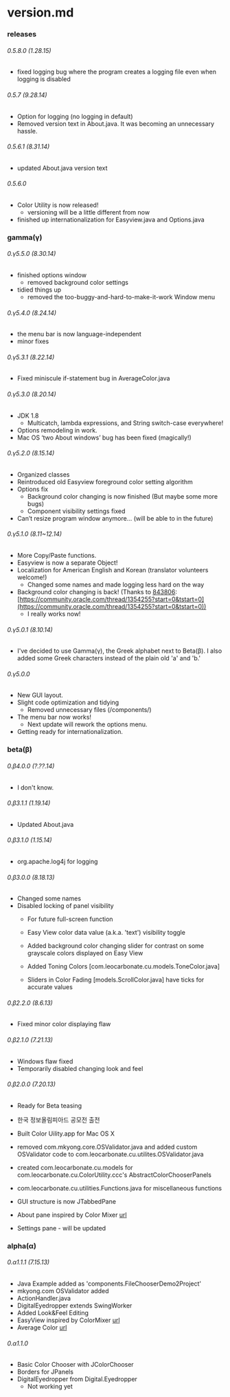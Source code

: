 # version.md


### releases

###### 0.5.8.0 (1.28.15)
* fixed logging bug where the program creates a logging file even when logging is disabled
	
###### 0.5.7 (9.28.14)
* Option for logging (no logging in default)
* Removed version text in About.java. It was becoming an unnecessary hassle.
	
###### 0.5.6.1 (8.31.14)
* updated About.java version text

###### 0.5.6.0
* Color Utility is now released!
	*  versioning will be a little different from now
* finished up internationalization for Easyview.java and Options.java


### gamma(γ)

###### 0.γ5.5.0 (8.30.14)
* finished options window
	* removed background color settings
* tidied things up
	* removed the too-buggy-and-hard-to-make-it-work Window menu
		
###### 0.γ5.4.0 (8.24.14)
* the menu bar is now language-independent
* minor fixes
	
###### 0.γ5.3.1 (8.22.14)
* Fixed miniscule if-statement bug in AverageColor.java
	
###### 0.γ5.3.0 (8.20.14)
* JDK 1.8
	* Multicatch, lambda expressions, and String switch-case everywhere!
* Options remodeling in work.
* Mac OS ‘two About windows’ bug has been fixed (magically!)
	
###### 0.γ5.2.0 (8.15.14)
* Organized classes
* Reintroduced old Easyview foreground color setting algorithm
* Options fix
	* Background color changing is now finished (But maybe some more bugs)
	* Component visibility settings fixed
* Can’t resize program window anymore... (will be able to in the future)

###### 0.γ5.1.0 (8.11~12.14)
* More Copy/Paste functions.
* Easyview is now a separate Object!
* Localization for American English and Korean (translator volunteers welcome!)
	* Changed some names and made logging less hard on the way
* Background color changing is back! (Thanks to [843806](https://community.oracle.com/people/843806?customTheme=otn): [https://community.oracle.com/thread/1354255?start=0&tstart=0](https://community.oracle.com/thread/1354255?start=0&tstart=0))
	* I really works now!
		
###### 0.γ5.0.1 (8.10.14)
* I've decided to use Gamma(γ), the Greek alphabet next to Beta(β). I also added some Greek characters instead of the plain old 'a' and 'b.'

###### 0.γ5.0.0
* New GUI layout.
* Slight code optimization and tidying
	* Removed unnecessary files (/components/)
* The menu bar now works!
	* Next update will rework the options menu.
* Getting ready for internationalization.


### beta(β)

###### 0.β4.0.0 (?.??.14)
* I don't know.

###### 0.β3.1.1 (1.19.14)
* Updated About.java

###### 0.β3.1.0 (1.15.14)
* org.apache.log4j for logging
	

###### 0.β3.0.0 (8.18.13)
* Changed some names
* Disabled locking of panel visibility
    * For future full-screen function
	* Easy View color data value (a.k.a. 'text') visibility toggle

	* Added background color changing slider for contrast on some grayscale colors displayed on Easy View
	* Added Toning Colors [com.leocarbonate.cu.models.ToneColor.java]

	* Sliders in Color Fading [models.ScrollColor.java] have ticks for accurate values


###### 0.β2.2.0 (8.6.13)
* Fixed minor color displaying flaw

###### 0.β2.1.0 (7.21.13)
* Windows flaw fixed 
* Temporarily disabled changing look and feel

###### 0.β2.0.0 (7.20.13)
* Ready for Beta teasing
* 한국 정보올림피아드 공모전 출전
* Built Color Uility.app for Mac OS X
* removed com.mkyong.core.OSValidator.java and added custom OSValidator code to
		com.leocarbonate.cu.utilites.OSValidator.java
* created com.leocarbonate.cu.models for com.leocarbonate.cu.ColorUtility.ccc's AbstractColorChooserPanels
* com.leocarbonate.cu.utilities.Functions.java for miscellaneous functions

* GUI structure is now JTabbedPane
* About pane inspired by Color Mixer [url](https://github.com/jangdan/Color-Mixer)
* Settings pane - will be updated


### alpha(α)
###### 0.α1.1.1 (7.15.13)
* Java Example added as 'components.FileChooserDemo2Project'
* mkyong.com OSValidator added
* ActionHandler.java
* DigitalEyedropper extends SwingWorker
* Added Look&Feel Editing
* EasyView inspired by ColorMixer [url](https://github.com/leocarbon/cm)
* Average Color [url](http://stackoverflow.com/a/12408627/2580875)

###### 0.α1.1.0
* Basic Color Chooser with JColorChooser
* Borders for JPanels
* DigitalEyedropper from Digital.Eyedropper
	* Not working yet